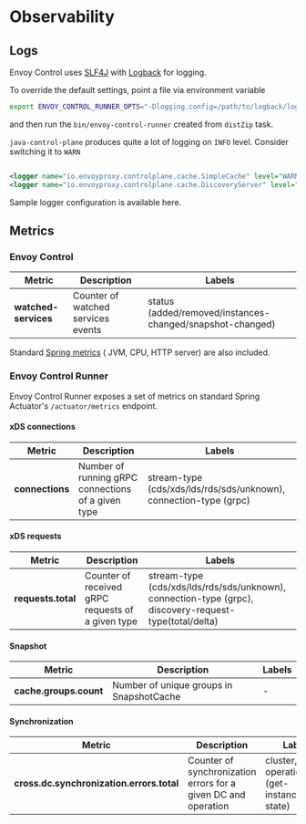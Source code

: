 # Observability

## Logs

Envoy Control uses [SLF4J](https://www.slf4j.org/) with [Logback](https://logback.qos.ch/) for logging.

To override the default settings, point a file via environment variable

```bash
export ENVOY_CONTROL_RUNNER_OPTS="-Dlogging.config=/path/to/logback/logback.xml"
```

and then run the `bin/envoy-control-runner` created from `distZip` task.

`java-control-plane` produces quite a lot of logging on `INFO` level. Consider switching it to `WARN`

```xml

<logger name="io.envoyproxy.controlplane.cache.SimpleCache" level="WARN"/>
<logger name="io.envoyproxy.controlplane.cache.DiscoveryServer" level="WARN"/>
```

<!--
// todo github link
-->
Sample logger configuration is available here.

## Metrics

### Envoy Control

Metric | Description | Labels
----------------------|------------------------------------|--------------------------------
**watched-services** | Counter of watched services events | status (added/removed/instances-changed/snapshot-changed)

Standard [Spring metrics](https://docs.spring.io/spring-boot/docs/current/reference/html/production-ready-metrics.html#production-ready-metrics-meter) (
JVM, CPU, HTTP server) are also included.

### Envoy Control Runner

Envoy Control Runner exposes a set of metrics on standard Spring Actuator's `/actuator/metrics` endpoint.

#### xDS connections

 Metric               | Description                                        | Labels                             
----------------------|----------------------------------------------------|------------------------------------
 **connections** | Number of running gRPC connections of a given type | stream-type (cds/xds/lds/rds/sds/unknown), connection-type (grpc)

#### xDS requests

 Metric                  | Description                                       | Labels                                                       
-------------------------|---------------------------------------------------|--------------------------------------------------------------
 **requests.total** | Counter of received gRPC requests of a given type | stream-type (cds/xds/lds/rds/sds/unknown), connection-type (grpc), discovery-request-type(total/delta) 

#### Snapshot

 Metric                 | Description                              | Labels 
------------------------|------------------------------------------|--------
 **cache.groups.count** | Number of unique groups in SnapshotCache | -      

#### Synchronization

 Metric                                    | Description                                                    | Labels                                       
-------------------------------------------|----------------------------------------------------------------|----------------------------------------------
 **cross.dc.synchronization.errors.total** | Counter of synchronization errors for a given DC and operation | cluster, operation (get-instances/get-state) 
